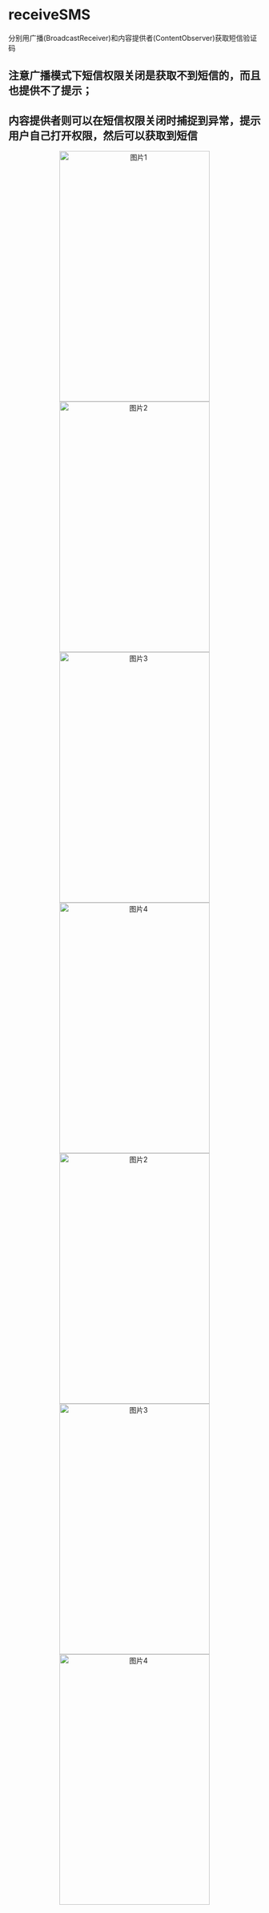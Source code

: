 # receiveSMS
分别用广播(BroadcastReceiver)和内容提供者(ContentObserver)获取短信验证码

## 注意广播模式下短信权限关闭是获取不到短信的，而且也提供不了提示；
## 内容提供者则可以在短信权限关闭时捕捉到异常，提示用户自己打开权限，然后可以获取到短信
<div align="center">
<img src="https://github.com/DyncKathline/receiveSMS/tree/master/screenshots/0.png" width = "300" height = "500" alt="图片1" align=center />
</div>
<div align="center">
<img src="https://github.com/DyncKathline/receiveSMS/tree/master/screenshots/1.png" width = "300" height = "500" alt="图片2" align=center />
</div>
<div align="center">
<img src="https://github.com/DyncKathline/receiveSMS/tree/master/screenshots/2.png" width = "300" height = "500" alt="图片3" align=center />
</div>
<div align="center">
<img src="https://github.com/DyncKathline/receiveSMS/tree/master/screenshots/3.png" width = "300" height = "500" alt="图片4" align=center />
<div align="center">
<img src="https://github.com/DyncKathline/receiveSMS/tree/master/screenshots/4.png" width = "300" height = "500" alt="图片2" align=center />
</div>
<div align="center">
<img src="https://github.com/DyncKathline/receiveSMS/tree/master/screenshots/5.png" width = "300" height = "500" alt="图片3" align=center />
</div>
<div align="center">
<img src="https://github.com/DyncKathline/receiveSMS/tree/master/screenshots/6.png" width = "300" height = "500" alt="图片4" align=center />
</div>
